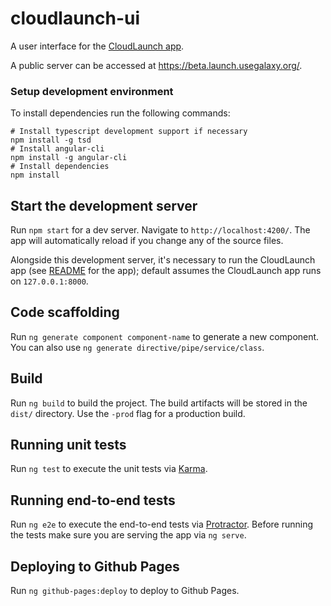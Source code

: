 # cloudlaunch-ui
A user interface for the [CloudLaunch app](https://github.com/galaxyproject/cloudlaunch/).

A public server can be accessed at https://beta.launch.usegalaxy.org/.

### Setup development environment

To install dependencies run the following commands:

    # Install typescript development support if necessary
    npm install -g tsd
    # Install angular-cli
    npm install -g angular-cli
    # Install dependencies
    npm install

## Start the development server

Run `npm start` for a dev server. Navigate to `http://localhost:4200/`.
The app will automatically reload if you change any of the source files.

Alongside this development server, it's necessary to run the CloudLaunch app
(see [README](https://github.com/galaxyproject/cloudlaunch/blob/dev/README.rst)
for the app); default assumes the CloudLaunch app runs on `127.0.0.1:8000`.

## Code scaffolding

Run `ng generate component component-name` to generate a new component. You can
also use `ng generate directive/pipe/service/class`.

## Build

Run `ng build` to build the project. The build artifacts will be stored in the
`dist/` directory. Use the `-prod` flag for a production build.

## Running unit tests

Run `ng test` to execute the unit tests via [Karma](https://karma-runner.github.io).

## Running end-to-end tests

Run `ng e2e` to execute the end-to-end tests via [Protractor](http://www.protractortest.org/).
Before running the tests make sure you are serving the app via `ng serve`.

## Deploying to Github Pages

Run `ng github-pages:deploy` to deploy to Github Pages.
